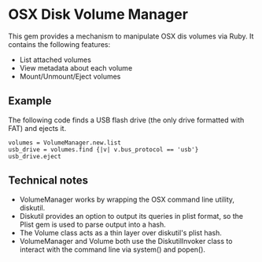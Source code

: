 # OSX Disk Volume Manager

This gem provides a mechanism to manipulate OSX dis volumes via Ruby. It contains the following features:

* List attached volumes
* View metadata about each volume
* Mount/Unmount/Eject volumes

## Example

The following code finds a USB flash drive (the only drive formatted with FAT) and ejects it.

    volumes = VolumeManager.new.list
    usb_drive = volumes.find {|v| v.bus_protocol == 'usb'}
    usb_drive.eject

## Technical notes

* VolumeManager works by wrapping the OSX command line utility, diskutil.
* Diskutil provides an option to output its queries in plist format, so the Plist gem is used to parse output into a hash.
* The Volume class acts as a thin layer over diskutil's plist hash.
* VolumeManager and Volume both use the DiskutilInvoker class to interact with the command line via system() and popen().